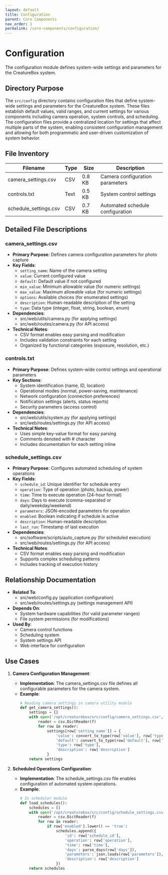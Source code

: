 ```yaml
---
layout: default
title: Configuration
parent: Core Components
nav_order: 1
permalink: /core-components/configuration/
---
```


# Configuration

The configuration module defines system-wide settings and parameters for the CreatureBox system.

## Directory Purpose
The `src/config` directory contains configuration files that define system-wide settings and parameters for the CreatureBox system. These files establish default values, valid ranges, and current settings for various components including camera operation, system controls, and scheduling. The configuration files provide a centralized location for settings that affect multiple parts of the system, enabling consistent configuration management and allowing for both programmatic and user-driven customization of system behavior.

## File Inventory
| Filename | Type | Size | Description |
|----------|------|------|-------------|
| camera_settings.csv | CSV | 0.8 KB | Camera configuration parameters |
| controls.txt | Text | 0.5 KB | System control settings |
| schedule_settings.csv | CSV | 0.7 KB | Automated schedule configuration |

## Detailed File Descriptions

### camera_settings.csv
- **Primary Purpose**: Defines camera configuration parameters for photo capture
- **Key Fields**:
  * `setting_name`: Name of the camera setting
  * `value`: Current configured value
  * `default`: Default value if not configured
  * `min_value`: Minimum allowable value (for numeric settings)
  * `max_value`: Maximum allowable value (for numeric settings)
  * `options`: Available choices (for enumerated settings)
  * `description`: Human-readable description of the setting
  * `type`: Data type (integer, float, string, boolean, enum)
- **Dependencies**:
  * src/web/utils/camera.py (for applying settings)
  * src/web/routes/camera.py (for API access)
- **Technical Notes**: 
  * CSV format enables easy parsing and modification
  * Includes validation constraints for each setting
  * Organized by functional categories (exposure, resolution, etc.)

### controls.txt
- **Primary Purpose**: Defines system-wide control settings and operational parameters
- **Key Sections**:
  * System identification (name, ID, location)
  * Operational modes (normal, power-saving, maintenance)
  * Network configuration (connection preferences)
  * Notification settings (alerts, status reports)
  * Security parameters (access control)
- **Dependencies**:
  * src/web/utils/system.py (for applying settings)
  * src/web/routes/settings.py (for API access)
- **Technical Notes**: 
  * Uses simple key-value format for easy parsing
  * Comments denoted with # character
  * Includes documentation for each setting inline

### schedule_settings.csv
- **Primary Purpose**: Configures automated scheduling of system operations
- **Key Fields**:
  * `schedule_id`: Unique identifier for schedule entry
  * `operation`: Type of operation (photo, backup, power)
  * `time`: Time to execute operation (24-hour format)
  * `days`: Days to execute (comma-separated or daily/weekday/weekend)
  * `parameters`: JSON-encoded parameters for operation
  * `enabled`: Boolean indicating if schedule is active
  * `description`: Human-readable description
  * `last_run`: Timestamp of last execution
- **Dependencies**:
  * src/software/scripts/auto_capture.py (for scheduled execution)
  * src/web/routes/settings.py (for API access)
- **Technical Notes**: 
  * CSV format enables easy parsing and modification
  * Supports complex scheduling patterns
  * Includes tracking of execution history

## Relationship Documentation
- **Related To**:
  * src/web/config.py (application configuration)
  * src/web/routes/settings.py (settings management API)
- **Depends On**:
  * System hardware capabilities (for valid parameter ranges)
  * File system permissions (for modifications)
- **Used By**:
  * Camera control functions
  * Scheduling system
  * System settings API
  * Web interface for configuration

## Use Cases
1. **Camera Configuration Management**:
   - **Implementation**: The camera_settings.csv file defines all configurable parameters for the camera system.
   - **Example**:
     ```python
     # Reading camera settings in camera utility module
     def get_camera_settings():
         settings = {}
         with open('/opt/creaturebox/src/config/camera_settings.csv', 'r') as f:
             reader = csv.DictReader(f)
             for row in reader:
                 settings[row['setting_name']] = {
                     'value': convert_to_type(row['value'], row['type']),
                     'default': convert_to_type(row['default'], row['type']),
                     'type': row['type'],
                     'description': row['description']
                 }
         return settings
     ```

2. **Scheduled Operations Configuration**:
   - **Implementation**: The schedule_settings.csv file enables configuration of automated system operations.
   - **Example**:
     ```python
     # In scheduler module
     def load_schedules():
         schedules = []
         with open('/opt/creaturebox/src/config/schedule_settings.csv', 'r') as f:
             reader = csv.DictReader(f)
             for row in reader:
                 if row['enabled'].lower() == 'true':
                     schedules.append({
                         'id': row['schedule_id'],
                         'operation': row['operation'],
                         'time': row['time'],
                         'days': parse_days(row['days']),
                         'parameters': json.loads(row['parameters']),
                         'description': row['description']
                     })
         return schedules
     ```